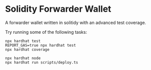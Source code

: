 # Solidity Forwarder Wallet

A forwarder wallet written in solitidy with an advanced test coverage.

Try running some of the following tasks:

```shell
npx hardhat test
REPORT_GAS=true npx hardhat test
npx hardhat coverage

npx hardhat node
npx hardhat run scripts/deploy.ts
```
